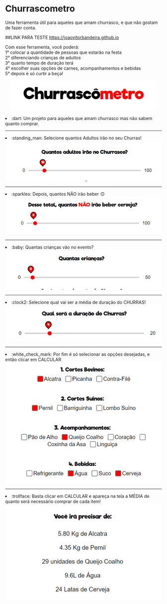 # Churrascometro
Uma ferramenta útil para aqueles que amam churrasco, e que não gostam de fazer conta.

##LINK PARA TESTE
<a href="https://joaovitorbandeira.github.io">https://joaovitorbandeira.github.io</a>

Com esse ferramenta, você poderá: <br>
1° colocar a quantidade de pessoas que estarão na festa<br>
2° diferenciando crianças de adultos<br>
3° quanto tempo de duração terá<br>
4° escolher suas opções de carnes, acompanhamentos e bebidas<br>
5° depois é só curtir a beça!
<br>


<p align="center">
  <img src="./assets/README_CHURRASCOMETRO/TITULO.png">
  <li> :dart: Um projeto para aqueles que amam churrasco mas não sabem quanto comprar.
</p>
<hr>

<p>
   <li> :standing_man: Selecione quantos Adultos irão no seu Churras!<br>
  <img src="./assets/README_CHURRASCOMETRO/ADULTOS.png">
    </p>
    <hr>
    
<p>
  <li> :sparkles: Depois, quantos NÃO irão beber :D<br>
  <img src="./assets/README_CHURRASCOMETRO/NAOBEBEM.png">
    </p>
     <hr>
<p>
  <li> :baby: Quantas crianças vão no evento?<br>
  <img src="./assets/README_CHURRASCOMETRO/CRIANCAS.png">
    </p>
     <hr>
    
<p>
  <li> :clock2: Selecione qual vai ser a média de duração do CHURRAS!<br>
  <img src="./assets/README_CHURRASCOMETRO/DURACAO.png">
    </p>
     <hr>
    
<p>
   <li> :white_check_mark: Por fim é só selecionar as opções desejadas, e então clicar em CALCULAR<br>
  <img src="./assets/README_CHURRASCOMETRO/OPCOES.png">
    </p>
     <hr>
<p> 
  <li> :trollface: Basta clicar em CALCULAR e apareça na tela a MÉDIA de quanto será necessário comprar de cada item!<br>
  <img src="./assets/README_CHURRASCOMETRO/RESULTADO.png">
</p>

